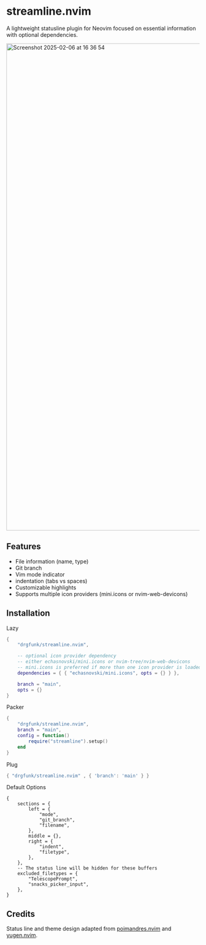 # streamline.nvim
A lightweight statusline plugin for Neovim focused on essential information with optional dependencies.

<img width="1271" alt="Screenshot 2025-02-06 at 16 36 54" src="https://github.com/user-attachments/assets/7d8e43f0-dcee-44d8-ab2f-ddfb47f20d07" />


## Features

- File information (name, type)
- Git branch
- Vim mode indicator
- indentation (tabs vs spaces)
- Customizable highlights
- Supports multiple icon providers (mini.icons or nvim-web-devicons)

## Installation 

Lazy
```lua
{
    "drgfunk/streamline.nvim", 

    -- optional icon provider dependency
    -- either echasnovski/mini.icons or nvim-tree/nvim-web-devicons
    -- mini.icons is preferred if more than one icon provider is loaded
    dependencies = { { "echasnovski/mini.icons", opts = {} } },

    branch = "main",
    opts = {}
}
```

Packer
```lua
{
    "drgfunk/streamline.nvim", 
    branch = "main",
    config = function()
        require("streamline").setup() 
    end
}
```

Plug
```lua
{ "drgfunk/streamline.nvim" , { 'branch': 'main' } }
```

Default Options
```
{
    sections = {
        left = {
            "mode",
            "git_branch",
            "filename",
        },
        middle = {},
        right = {
            "indent",
            "filetype",
        },
    },
    -- The status line will be hidden for these buffers
    excluded_filetypes = {
        "TelescopePrompt",
        "snacks_picker_input",
    },
}
```

## Credits

Status line and theme design adapted from [poimandres.nvim](https://github.com/olivercederborg/poimandres.nvim) and [yugen.nvim](https://github.com/bettervim/yugen.nvim).
